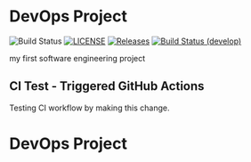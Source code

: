 # DevOps Project

![Build Status](https://github.com/PreciousSiyah/sem/actions/workflows/main.yml/badge.svg)
[![LICENSE](https://img.shields.io/github/license/PreciousSiyah/sem.svg?style=flat-square)](https://github.com/PreciousSiyah/sem/blob/main/LICENSE)
[![Releases](https://img.shields.io/github/release/PreciousSiyah/sem/all.svg?style=flat-square)](https://github.com/PreciousSiyah/sem/releases)
[![Build Status (develop)](https://img.shields.io/github/actions/workflow/status/PreciousSiyah/sem/main.yml?branch=develop&style=flat-square)](https://github.com/PreciousSiyah/sem/actions)

<!-- rest of your README content -->

my first software engineering project
## CI Test - Triggered GitHub Actions
Testing CI workflow by making this change.
# DevOps Project
